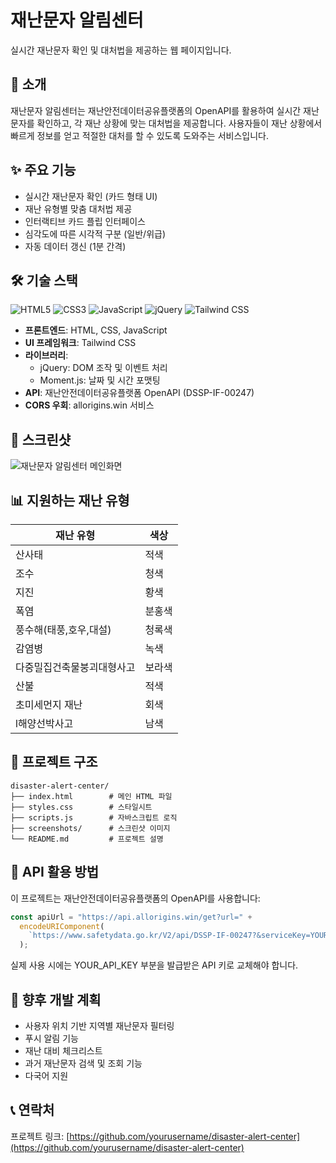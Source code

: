 # 재난문자 알림센터

실시간 재난문자 확인 및 대처법을 제공하는 웹 페이지입니다.

## 📌 소개

재난문자 알림센터는 재난안전데이터공유플랫폼의 OpenAPI를 활용하여 실시간 재난문자를 확인하고, 각 재난 상황에 맞는 대처법을 제공합니다. 사용자들이 재난 상황에서 빠르게 정보를 얻고 적절한 대처를 할 수 있도록 도와주는 서비스입니다.

## ✨ 주요 기능

- 실시간 재난문자 확인 (카드 형태 UI)
- 재난 유형별 맞춤 대처법 제공
- 인터랙티브 카드 플립 인터페이스
- 심각도에 따른 시각적 구분 (일반/위급)
- 자동 데이터 갱신 (1분 간격)

## 🛠️ 기술 스택

![HTML5](https://img.shields.io/badge/HTML5-E34F26?style=flat-square&logo=html5&logoColor=white)
![CSS3](https://img.shields.io/badge/CSS3-1572B6?style=flat-square&logo=css3&logoColor=white)
![JavaScript](https://img.shields.io/badge/JavaScript-F7DF1E?style=flat-square&logo=javascript&logoColor=black)
![jQuery](https://img.shields.io/badge/jQuery-0769AD?style=flat-square&logo=jquery&logoColor=white)
![Tailwind CSS](https://img.shields.io/badge/Tailwind_CSS-38B2AC?style=flat-square&logo=tailwind-css&logoColor=white)

- **프론트엔드**: HTML, CSS, JavaScript
- **UI 프레임워크**: Tailwind CSS
- **라이브러리**: 
  - jQuery: DOM 조작 및 이벤트 처리
  - Moment.js: 날짜 및 시간 포맷팅
- **API**: 재난안전데이터공유플랫폼 OpenAPI (DSSP-IF-00247)
- **CORS 우회**: allorigins.win 서비스

## 📸 스크린샷

![재난문자 알림센터 메인화면](screenshots/main.png)

## 📊 지원하는 재난 유형

| 재난 유형 | 색상 |
|----------|------|
| 산사태 | 적색 |
| 조수 | 청색 |
| 지진 | 황색 |
| 폭염 | 분홍색 |
| 풍수해(태풍,호우,대설) | 청록색 |
| 감염병 | 녹색 |
| 다중밀집건축물붕괴대형사고 | 보라색 |
| 산불 | 적색 |
| 초미세먼지 재난 | 회색 |
| l해양선박사고 | 남색 |

## 📝 프로젝트 구조

```
disaster-alert-center/
├── index.html        # 메인 HTML 파일
├── styles.css        # 스타일시트
├── scripts.js        # 자바스크립트 로직
├── screenshots/      # 스크린샷 이미지
└── README.md         # 프로젝트 설명
```

## 🔄 API 활용 방법

이 프로젝트는 재난안전데이터공유플랫폼의 OpenAPI를 사용합니다:

```javascript
const apiUrl = "https://api.allorigins.win/get?url=" + 
  encodeURIComponent(
    `https://www.safetydata.go.kr/V2/api/DSSP-IF-00247?&serviceKey=YOUR_API_KEY&numOfRows=10&pageNo=1&returnType=json&crtDt=${today}`
  );
```

실제 사용 시에는 YOUR_API_KEY 부분을 발급받은 API 키로 교체해야 합니다.

## 🔮 향후 개발 계획

- 사용자 위치 기반 지역별 재난문자 필터링
- 푸시 알림 기능
- 재난 대비 체크리스트
- 과거 재난문자 검색 및 조회 기능
- 다국어 지원

## 📞 연락처

프로젝트 링크: [https://github.com/yourusername/disaster-alert-center](https://github.com/yourusername/disaster-alert-center)
